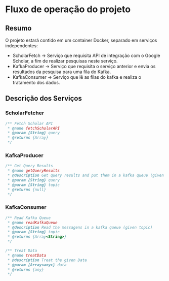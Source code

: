 # Fluxo de operação do projeto

## Resumo

O projeto estará contido em um container Docker, separado em serviços independentes:

* ScholarFetch -> Serviço que requisita API de integração com o Google Scholar, a fim de realizar pesquisas neste serviço.
* KafkaProducer -> Serviço que requisita o serviço anterior e envia os resultados da pesquisa para uma fila do Kafka.
* KafkaConsumer -> Serviço que lê as filas do kafka e realiza o tratamento dos dados.

## Descrição dos Serviços

### ScholarFetcher

```js
/** Fetch Scholar API
 * @name fetchScholarAPI
 * @param {String} query 
 * @returns {Array}
 */

```

### KafkaProducer

```js
/** Get Query Results
 * @name getQueryResults
 * @description Get query results and put them in a kafka queue (given topic)
 * @param {String} query 
 * @param {String} topic 
 * @returns {null}
 */

```

### KafkaConsumer

```js
/** Read Kafka Queue
 * @name readKafkaQueue
 * @description Read the messagens in a kafka queue (given topic)
 * @param {String} topic 
 * @returns {Array<String>}
 */

/** Treat Data
 * @name treatData
 * @description Treat the given Data
 * @param {Array<any>} data 
 * @returns {any}
 */

```
